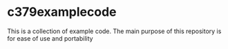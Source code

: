 # c379examplecode
This is a collection of example code. The main purpose of this repository is for ease of use and portability
